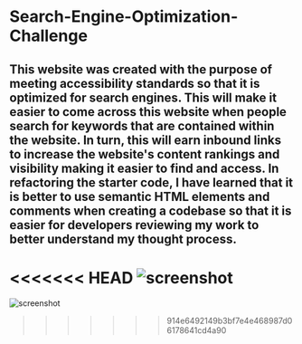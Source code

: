 # Search-Engine-Optimization-Challenge

## This website was created with the purpose of meeting accessibility standards so that it is optimized for search engines. This will make it easier to come across this website when people search for keywords that are contained within the website. In turn, this will earn inbound links to increase the website's content rankings and visibility making it easier to find and access. In refactoring the starter code, I have learned that it is better to use semantic HTML elements and comments when creating a codebase so that it is easier for developers reviewing my work to better understand my thought process. 

<<<<<<< HEAD
![screenshot](https://user-images.githubusercontent.com/118701880/209253892-c2a510f7-9481-4e01-9ad6-9017ec18bb38.png)
=======
![screenshot](https://user-images.githubusercontent.com/118701880/209253892-c2a510f7-9481-4e01-9ad6-9017ec18bb38.png)
>>>>>>> 914e6492149b3bf7e4e468987d06178641cd4a90
